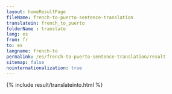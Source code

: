 ```yaml
---
layout: homeResultPage
fileName: french-to-puerto-sentence-translation
translatein: french_to_puerto
folderName : translate
lang: es
from: fr
to: es
langname: french-to
permalink: /es/french-to-puerto-sentence-translation/result
sitemap: false
nointernationalization: true
---
```

{% include result/translateinto.html %}

<script src="/js/result/translation.js" data-foldername="{{page.folderName}}" data-lang="{{page.lang}}"></script>

